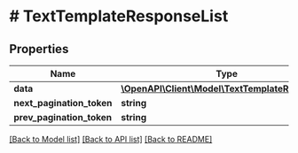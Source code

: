 # # TextTemplateResponseList

## Properties

Name | Type | Description | Notes
------------ | ------------- | ------------- | -------------
**data** | [**\OpenAPI\Client\Model\TextTemplateResponse[]**](TextTemplateResponse.md) |  |
**next_pagination_token** | **string** |  | [optional]
**prev_pagination_token** | **string** |  | [optional]

[[Back to Model list]](../../README.md#models) [[Back to API list]](../../README.md#endpoints) [[Back to README]](../../README.md)
